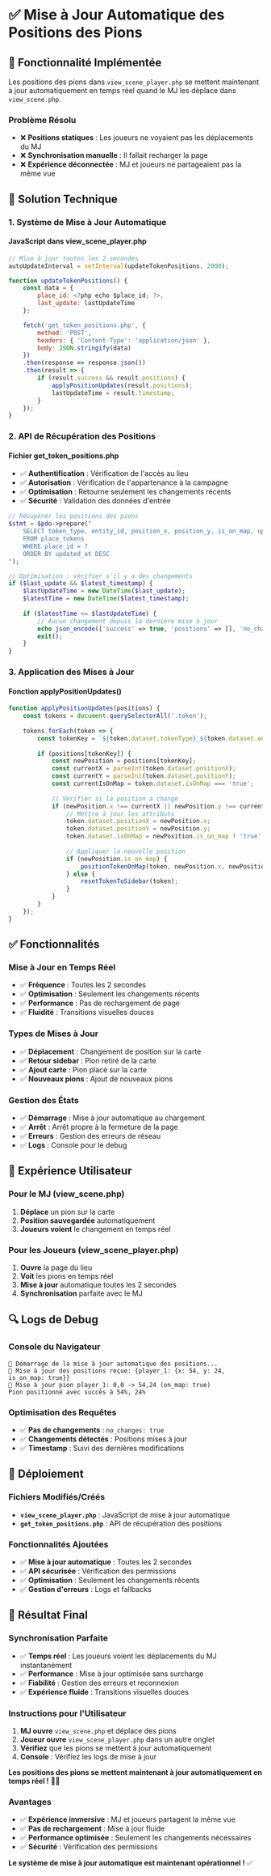 # ✅ Mise à Jour Automatique des Positions des Pions

## 🎯 Fonctionnalité Implémentée

Les positions des pions dans `view_scene_player.php` se mettent maintenant à jour automatiquement en temps réel quand le MJ les déplace dans `view_scene.php`.

### **Problème Résolu**
- ❌ **Positions statiques** : Les joueurs ne voyaient pas les déplacements du MJ
- ❌ **Synchronisation manuelle** : Il fallait recharger la page
- ❌ **Expérience déconnectée** : MJ et joueurs ne partageaient pas la même vue

## 🔧 Solution Technique

### **1. Système de Mise à Jour Automatique**

#### **JavaScript dans view_scene_player.php**
```javascript
// Mise à jour toutes les 2 secondes
autoUpdateInterval = setInterval(updateTokenPositions, 2000);

function updateTokenPositions() {
    const data = {
        place_id: <?php echo $place_id; ?>,
        last_update: lastUpdateTime
    };

    fetch('get_token_positions.php', {
        method: 'POST',
        headers: { 'Content-Type': 'application/json' },
        body: JSON.stringify(data)
    })
    .then(response => response.json())
    .then(result => {
        if (result.success && result.positions) {
            applyPositionUpdates(result.positions);
            lastUpdateTime = result.timestamp;
        }
    });
}
```

### **2. API de Récupération des Positions**

#### **Fichier get_token_positions.php**
- ✅ **Authentification** : Vérification de l'accès au lieu
- ✅ **Autorisation** : Vérification de l'appartenance à la campagne
- ✅ **Optimisation** : Retourne seulement les changements récents
- ✅ **Sécurité** : Validation des données d'entrée

```php
// Récupérer les positions des pions
$stmt = $pdo->prepare("
    SELECT token_type, entity_id, position_x, position_y, is_on_map, updated_at
    FROM place_tokens 
    WHERE place_id = ?
    ORDER BY updated_at DESC
");

// Optimisation : vérifier s'il y a des changements
if ($last_update && $latest_timestamp) {
    $lastUpdateTime = new DateTime($last_update);
    $latestTime = new DateTime($latest_timestamp);
    
    if ($latestTime <= $lastUpdateTime) {
        // Aucun changement depuis la dernière mise à jour
        echo json_encode(['success' => true, 'positions' => [], 'no_changes' => true]);
        exit();
    }
}
```

### **3. Application des Mises à Jour**

#### **Fonction applyPositionUpdates()**
```javascript
function applyPositionUpdates(positions) {
    const tokens = document.querySelectorAll('.token');
    
    tokens.forEach(token => {
        const tokenKey = `${token.dataset.tokenType}_${token.dataset.entityId}`;
        
        if (positions[tokenKey]) {
            const newPosition = positions[tokenKey];
            const currentX = parseInt(token.dataset.positionX);
            const currentY = parseInt(token.dataset.positionY);
            const currentIsOnMap = token.dataset.isOnMap === 'true';
            
            // Vérifier si la position a changé
            if (newPosition.x !== currentX || newPosition.y !== currentY || newPosition.is_on_map !== currentIsOnMap) {
                // Mettre à jour les attributs
                token.dataset.positionX = newPosition.x;
                token.dataset.positionY = newPosition.y;
                token.dataset.isOnMap = newPosition.is_on_map ? 'true' : 'false';
                
                // Appliquer la nouvelle position
                if (newPosition.is_on_map) {
                    positionTokenOnMap(token, newPosition.x, newPosition.y);
                } else {
                    resetTokenToSidebar(token);
                }
            }
        }
    });
}
```

## ✅ Fonctionnalités

### **Mise à Jour en Temps Réel**
- ✅ **Fréquence** : Toutes les 2 secondes
- ✅ **Optimisation** : Seulement les changements récents
- ✅ **Performance** : Pas de rechargement de page
- ✅ **Fluidité** : Transitions visuelles douces

### **Types de Mises à Jour**
- ✅ **Déplacement** : Changement de position sur la carte
- ✅ **Retour sidebar** : Pion retiré de la carte
- ✅ **Ajout carte** : Pion placé sur la carte
- ✅ **Nouveaux pions** : Ajout de nouveaux pions

### **Gestion des États**
- ✅ **Démarrage** : Mise à jour automatique au chargement
- ✅ **Arrêt** : Arrêt propre à la fermeture de la page
- ✅ **Erreurs** : Gestion des erreurs de réseau
- ✅ **Logs** : Console pour le debug

## 🎯 Expérience Utilisateur

### **Pour le MJ (view_scene.php)**
1. **Déplace** un pion sur la carte
2. **Position sauvegardée** automatiquement
3. **Joueurs voient** le changement en temps réel

### **Pour les Joueurs (view_scene_player.php)**
1. **Ouvre** la page du lieu
2. **Voit** les pions en temps réel
3. **Mise à jour** automatique toutes les 2 secondes
4. **Synchronisation** parfaite avec le MJ

## 🔍 Logs de Debug

### **Console du Navigateur**
```
🔄 Démarrage de la mise à jour automatique des positions...
🔄 Mise à jour des positions reçue: {player_1: {x: 54, y: 24, is_on_map: true}}
🔄 Mise à jour pion player_1: 0,0 -> 54,24 (on_map: true)
Pion positionné avec succès à 54%, 24%
```

### **Optimisation des Requêtes**
- ✅ **Pas de changements** : `no_changes: true`
- ✅ **Changements détectés** : Positions mises à jour
- ✅ **Timestamp** : Suivi des dernières modifications

## 🚀 Déploiement

### **Fichiers Modifiés/Créés**
- **`view_scene_player.php`** : JavaScript de mise à jour automatique
- **`get_token_positions.php`** : API de récupération des positions

### **Fonctionnalités Ajoutées**
- ✅ **Mise à jour automatique** : Toutes les 2 secondes
- ✅ **API sécurisée** : Vérification des permissions
- ✅ **Optimisation** : Seulement les changements récents
- ✅ **Gestion d'erreurs** : Logs et fallbacks

## 🎉 Résultat Final

### **Synchronisation Parfaite**
- ✅ **Temps réel** : Les joueurs voient les déplacements du MJ instantanément
- ✅ **Performance** : Mise à jour optimisée sans surcharge
- ✅ **Fiabilité** : Gestion des erreurs et reconnexion
- ✅ **Expérience fluide** : Transitions visuelles douces

### **Instructions pour l'Utilisateur**
1. **MJ ouvre** `view_scene.php` et déplace des pions
2. **Joueur ouvre** `view_scene_player.php` dans un autre onglet
3. **Vérifiez** que les pions se mettent à jour automatiquement
4. **Console** : Vérifiez les logs de mise à jour

**Les positions des pions se mettent maintenant à jour automatiquement en temps réel !** 🎯✨

### **Avantages**
- ✅ **Expérience immersive** : MJ et joueurs partagent la même vue
- ✅ **Pas de rechargement** : Mise à jour fluide
- ✅ **Performance optimisée** : Seulement les changements nécessaires
- ✅ **Sécurité** : Vérification des permissions

**Le système de mise à jour automatique est maintenant opérationnel !** ✅
